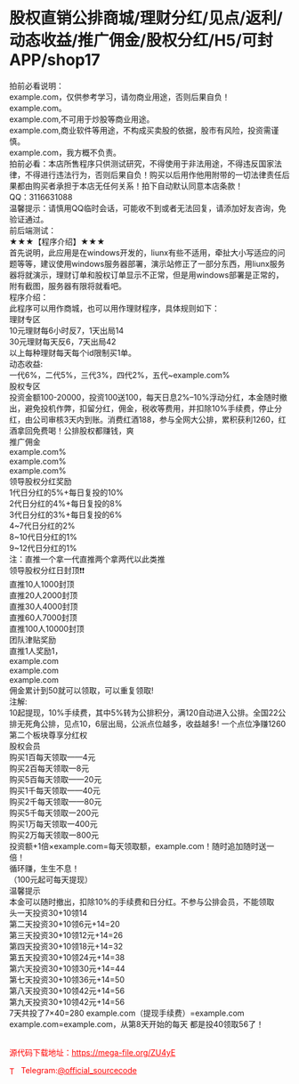 # 股权直销公排商城/理财分红/见点/返利/动态收益/推广佣金/股权分红/H5/可封APP/shop17

拍前必看说明：<br>example.com，仅供参考学习，请勿商业用途，否则后果自负！<br>example.com。<br>example.com,不可用于炒股等商业用途。<br>example.com,商业软件等用途，不构成买卖股的依据，股市有风险，投资需谨慎。<br>example.com，我方概不负责。<br>拍前必看：本店所售程序只供测试研究，不得使用于非法用途，不得违反国家法律，不得进行违法行为，否则后果自负！购买以后用作他用附带的一切法律责任后果都由购买者承担于本店无任何关系！拍下自动默认同意本店条款！<br>QQ：3116631088<br>温馨提示：请慎用QQ临时会话，可能收不到或者无法回复，请添加好友咨询，免验证通过。<br>前后端测试：<br>★★★【程序介绍】★★★<br>首先说明，此应用是在windows开发的，liunx有些不适用，牵扯大小写适应的问题等等，建议使用windows服务器部署，演示站修正了一部分东西，用liunx服务器将就演示，理财订单和股权订单显示不正常，但是用windows部署是正常的，附有截图，服务器有限将就看吧。<br>程序介绍：<br>此程序可以用作商城，也可以用作理财程序，具体规则如下：<br>理财专区<br>10元理财每6小时反7，1天出局14<br>30元理财每天反6，7天出局42<br>以上每种理财每天每个id限制买1单。<br>动态收益:<br>一代6%，二代5%，三代3%，四代2%，五代~example.com%<br>股权专区<br>投资金额100-20000，投资100送100，每天日息2%–10%浮动分红，本金随时撤出，避免投机作弊，扣留分红，佣金，税收等费用，并扣除10%手续费，停止分红，由公司审核3天内到账。消费红酒188，参与全网大公排，累积获利1260，红酒拿回免费喝！公排股权都赚钱，爽<br>推广佣金<br>example.com%<br>example.com%<br>example.com%<br>领导股权分红奖励<br>1代日分红的5%+每日复投的10%<br>2代日分红的4%+每日复投的8%<br>3代日分红的3%+每日复投的6%<br>4~7代日分红的2%<br>8~10代日分红的1%<br>9~12代日分红的1%<br>注：直推一个拿一代直推两个拿两代以此类推<br>领导股权分红日封顶❗❗<br>直推10人1000封顶<br>直推20人2000封顶<br>直推30人4000封顶<br>直推60人7000封顶<br>直推100人10000封顶<br>团队津贴奖励<br>直推1人奖励1，<br>example.com<br>example.com<br>example.com<br>佣金累计到50就可以领取，可以重复领取!<br>注解:<br>10起提现，10%手续费，其中5%转为公排积分，满120自动进入公排。全国22公排无死角公排，见点10，6层出局，公派点位越多，收益越多!       一个点位净赚1260<br>第二个板块尊享分红权<br>股权会员<br> 购买1百每天领取——4元<br> 购买2百每天领取—8元<br> 购买5百每天领取——20元<br> 购买1千每天领取——40元<br> 购买2千每天领取——80元<br> 购买5千每天领取一200元<br> 购买1万每天领取一400元<br> 购买2万每天领取一800元<br> 投资额+1倍×example.com=每天领取额，example.com！随时追加随时送一倍！<br> 循环赚，生生不息！<br>（100元起可每天提现）<br>温馨提示<br> 本金可以随时撤出，扣除10%的手续费和日分红。不参与公排会员，不能领取<br>头一天投资30+10领14<br> 第二天投资30+10领6元+14=20<br> 第三天投资30+10领12元+14=26<br> 第四天投资30+10领18元+14=32<br> 第五天投资30+10领24元+14=38<br> 第六天投资30+10领30元+14=44<br> 第七天投资30+10领36元+14=50<br> 第八天投资30+10领42元+14=56<br> 第九天投资30+10领42元+14=56<br> 7天共投了7×40=280    example.com（提现手续费）=example.com   example.com=example.com，从第8天开始的每天 都是投40领取56了！<br><br>


<p style="color: red;">源代码下载地址：<a href="https://mega-file.org/ZU4yE" style="color: red;">https://mega-file.org/ZU4yE</a></p><p style="color: red;"><img src="https://cdn-icons-png.flaticon.com/512/2111/2111646.png" alt="Telegram Icon" style="width: 16px; vertical-align: middle; margin-right: 5px;">Telegram:<a href="https://t.me/official_sourcecode" style="color: red;">@official_sourcecode</a></p>